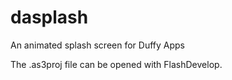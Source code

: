 # dasplash
An animated splash screen for Duffy Apps

The .as3proj file can be opened with FlashDevelop.
